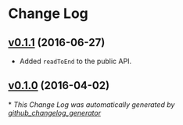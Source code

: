 # Change Log

## [v0.1.1](https://github.com/kevinoid/promised-read/tree/v0.1.1) (2016-06-27)

- Added `readToEnd` to the public API.

## [v0.1.0](https://github.com/kevinoid/promised-read/tree/v0.1.0) (2016-04-02)


\* *This Change Log was automatically generated by [github_changelog_generator](https://github.com/skywinder/Github-Changelog-Generator)*
